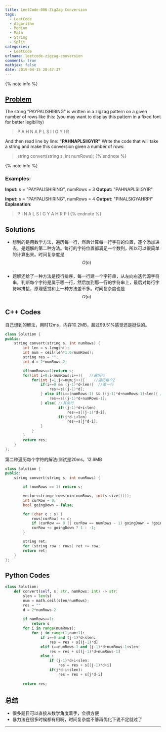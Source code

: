 ```yaml
---
title: LeetCode-006-ZigZag Conversion
tags:
  - LeetCode
  - Algorithm
  - Medium
  - Math
  - String
  - Split
categories:
  - LeetCode
urlname: leetcode-zigzag-conversion
comments: true
mathjax: false
date: 2019-04-15 20:47:37
---
```


<meta name="referrer" content="no-referrer" />

{% note info %}
## [Problem](https://leetcode.com/problems/zigzag-conversion/)   
The string "PAYPALISHIRING" is written in a zigzag pattern on a given number of rows like this: (you may want to display this pattern in a fixed font for better legibility)
> P   A   H   N
> A P L S I I G
> Y   I   R  

And then read line by line: **"PAHNAPLSIIGYIR"**
Write the code that will take a string and make this conversion given a number of rows:   
> string convert(string s, int numRows);
{% endnote %}
<!--more-->
{% note info %}
### Examples:
**Input:** s = "PAYPALISHIRING", numRows = 3
**Output:** "PAHNAPLSIIGYIR"

**Input:** s = "PAYPALISHIRING", numRows = 4
**Output:** "PINALSIGYAHRPI"
**Explanation:**
> P     I    N
> A   L S  I G
> Y A   H R
> P     I
{% endnote %}

## Solutions
- 想到的是用数学方法，遍历每一行，然后计算每一行字符的位置，逐个添加进去，是题解的第二种方法。每行的字符位置都满足一个数列，所以可以很简单的计算出来。时间复杂度是$$ O(n) $$.
- 题解还给了一种方法是按行排序，每一行建一个字符串，从左向右迭代源字符串，判断每个字符是属于哪一行，然后加到那一行的字符串上，最后对每行字符串拼接，原理感觉和上一种方法差不多。时间复杂度也是$$ O(n) $$  

## C++ Codes
自己想到的解法，用时12ms，内存10.2MB，超过99.51%感觉还是挺快的。
```C++
class Solution {
public:
    string convert(string s, int numRows) {
        int len = s.length();
        int num = ceil(len*1.0/numRows);
        string res = "";
        int d = 2*numRows-2;

        if(numRows==1)return s;
        for(int i=0;i<numRows;i++){   //遍历行
            for(int j=1;j<=num;j++){    //遍历每个Z
                if(i==0 && (j-1)*d<len){  //第一行
                    res+=s[(j-1)*d];
                } else if(i==(numRows-1) && ((j-1)*d+numRows-1)<len){ //最后一行
                    res+=s[(j-1)*d+numRows-1];
                } else{ //其余行
                        if((j-1)*d+i<len)
                            res+=s[(j-1)*d+i];
                        if(j*d-i<len)
                            res+=s[j*d-i];
                }
            }
        }
        return res;
    }
};
```

第二种遍历每个字符的解法:测试是20ms，12.6MB
```C++
class Solution {
public:
    string convert(string s, int numRows) {

        if (numRows == 1) return s;

        vector<string> rows(min(numRows, int(s.size())));
        int curRow = 0;
        bool goingDown = false;

        for (char c : s) {
            rows[curRow] += c;
            if (curRow == 0 || curRow == numRows - 1) goingDown = !goingDown;
            curRow += goingDown ? 1 : -1;
        }

        string ret;
        for (string row : rows) ret += row;
        return ret;
    }
};
```

## Python Codes

```python
class Solution:
    def convert(self, s: str, numRows: int) -> str:
        slen = len(s)
        num = math.ceil(slen/numRows);
        res = ""
        d = 2*numRows-2
        
        if numRows==1:
            return s
        for i in range(numRows):
            for j in range(1,num+1):
                if i==0 and (j-1)*d<slen:
                    res = res + s[(j-1)*d]
                elif i==numRows-1 and (j-1)*d+numRows-1<slen:
                    res = res + s[(j-1)*d+numRows-1]
                else :
                    if (j-1)*d+i<slen:
                        res = res + s[(j-1)*d+i]
                    if(j*d-i<slen):
                        res = res + s[j*d-i]
                        
        return res;
```

## 总结
- 很多题目可以直接从数学角度着手，会很方便
- 暴力法在很多时候都有用啊，时间复杂度不够再优化下说不定就过了


------
